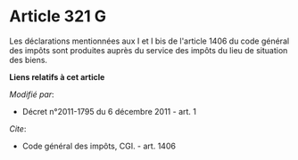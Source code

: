 # Article 321 G

Les déclarations mentionnées aux I et I bis de l'article 1406 du code général des impôts  sont produites auprès du service
des impôts du lieu de situation des biens.

**Liens relatifs à cet article**

_Modifié par_:

  - Décret n°2011-1795 du 6 décembre 2011 - art. 1

_Cite_:

  - Code général des impôts, CGI. - art. 1406
